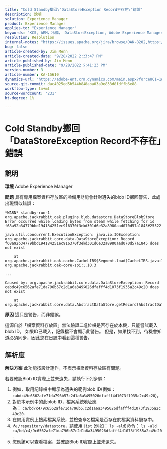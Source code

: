 ```yaml
---
title: "Cold Standby擲回\"DataStoreException Record不存在\"錯誤"
description: 說明
solution: Experience Manager
product: Experience Manager
applies-to: "Experience Manager"
keywords: "KCS, AEM，冷備， DataStoreException, Adobe Experience Manager，記錄不存在，錯誤，警告，警告"
resolution: Resolution
internal-notes: "https://issues.apache.org/jira/browse/OAK-8202,https://jira.corp.adobe.com/browse/GRANITE-11668"
bug: false
article-created-by: Jim Menn
article-created-date: "9/28/2022 2:23:47 PM"
article-published-by: Jim Menn
article-published-date: "9/28/2022 5:41:23 PM"
version-number: 3
article-number: KA-15610
dynamics-url: "https://adobe-ent.crm.dynamics.com/main.aspx?forceUCI=1&pagetype=entityrecord&etn=knowledgearticle&id=5e521024-393f-ed11-9db1-0022480866ad"
source-git-commit: dac4025ed5b544b848aba03a9e833d8fdffb6e88
workflow-type: tm+mt
source-wordcount: '231'
ht-degree: 1%

---
```


# Cold Standby擲回「DataStoreException Record不存在」錯誤

## 說明


<b>環境</b>
Adobe Experience Manager

<b>問題</b>
具有專用檔案資料存放區的冷備用功能會針對遺失的blob ID擲回警告，此處出現類似錯誤：


```
*WARN* standby-run-1 org.apache.jackrabbit.oak.plugins.blob.datastore.DataStoreBlobStore Error occurred while loading bytes from steam while fetching for id f68a92b34779bbd194184251ec916370f3ebd301d6e32a8980aad070d57a1845#25522

java.util.concurrent.ExecutionException: java.io.IOException: org.apache.jackrabbit.core.data.DataStoreException: Record f68a92b34779bbd194184251ec916370f3ebd301d6e32a8980aad070d57a1845 does not exist

    at org.apache.jackrabbit.oak.cache.CacheLIRS$Segment.load(CacheLIRS.java:1017) org.apache.jackrabbit.oak-core-spi:1.10.3

...

Caused by: org.apache.jackrabbit.core.data.DataStoreException: Record cabdc49c6562afe71da796b57c2d1a6a3495026dfafff4d1073f1935a2c49c20 does not exist

    at org.apache.jackrabbit.core.data.AbstractDataStore.getRecord(AbstractDataStore.java:59)
```


<b>原因</b>
這只是警告，而非錯誤。

這源自於「檔案資料存放區」無法驗證二進位檔是否存在於本機，只能嘗試載入blob ID。
如果ID已載入，記錄檔不會顯示此警告。
但是，如果找不到，待機會知道必須同步，因此您在日誌中看到這種警告。


## 解析度


<b>解決方案</b>
此功能按設計運作，不表示檔案資料存放區有問題。

若要確認Blob ID實際上並未遺失，請執行下列步驟：

1. 例如，取用記錄檔中顯示為遺失的範例blob ID(例如： `cabdc49c6562afe71da796b57c2d1a6a3495026dfafff4d1073f1935a2c49c20`)。
2. 對於本示例中的此blob ID，檔案系統地址應為： `ca/bd/c4/9c6562afe71da796b57c2d1a6a3495026dfafff4d1073f1935a2c49c20`.
3. 在備用實例上搜索檔案系統，並檢查命名檔案是否存在於檔案資料儲存中。
4. 內 `/repository/datastore`，請使用 `list` (例如： `ls -ald`)命令： `ls -ald ca/bd/c4/9c6562afe71da796b57c2d1a6a3495026dfafff4d1073f1935a2c49c20`.
5. 您應該可以查看檔案，並確認Blob ID實際上並未遺失。

